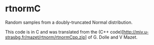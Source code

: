 # rtnormC

Random samples from a doubly-truncated Normal distribution.

This code is in C and was translated from the (C++
code)[http://miv.u-strasbg.fr/mazet/rtnorm/rtnormCpp.zip] of G. Dolle
and V Mazet. 
